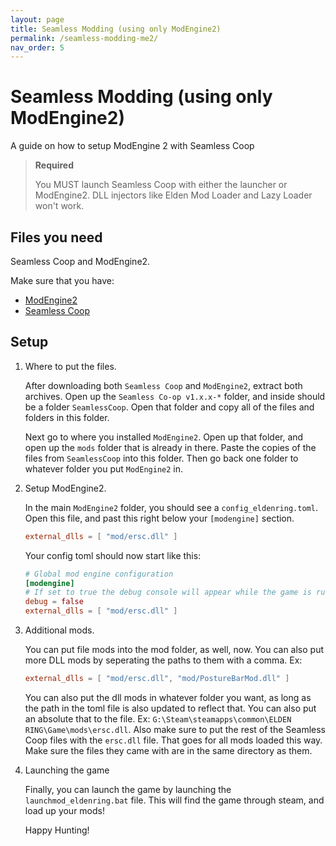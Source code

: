 ```yaml
---
layout: page
title: Seamless Modding (using only ModEngine2)
permalink: /seamless-modding-me2/
nav_order: 5
---
```

# Seamless Modding (using only ModEngine2)

A guide on how to setup ModEngine 2 with Seamless Coop

> **Required**
>
> You MUST launch Seamless Coop with either the launcher or ModEngine2. DLL injectors like Elden Mod Loader and Lazy Loader
> won't work.
> 


## Files you need
Seamless Coop and ModEngine2.

Make sure that you have:
- [ModEngine2](https://github.com/soulsmods/ModEngine2/releases/latest)
- [Seamless Coop](https://www.nexusmods.com/eldenring/mods/510)

## Setup

1. Where to put the files.  

    After downloading both `Seamless Coop` and `ModEngine2`, extract both archives. Open up the `Seamless Co-op v1.x.x-*` folder, 
    and inside should be a folder `SeamlessCoop`. Open that folder and copy all of the files and folders in this folder.

    Next go to where you installed `ModEngine2`. Open up that folder, and open up the `mods` folder that is already in there.
    Paste the copies of the files from `SeamlessCoop` into this folder. Then go back one folder to whatever folder you put 
    `ModEngine2` in.

2. Setup ModEngine2.  

    In the main `ModEngine2` folder, you should see a `config_eldenring.toml`. Open this file, and past this right below your
    `[modengine]` section.

    ```toml
    external_dlls = [ "mod/ersc.dll" ]
    ```

    Your config toml should now start like this:

    ```toml
    # Global mod engine configuration
    [modengine]
    # If set to true the debug console will appear while the game is running
    debug = false
    external_dlls = [ "mod/ersc.dll" ]
    ```

3. Additional mods.  

    You can put file mods into the mod folder, as well, now. You can also put more DLL mods by seperating the paths to them 
    with a comma. Ex:

    ```toml
    external_dlls = [ "mod/ersc.dll", "mod/PostureBarMod.dll" ]
    ```

    You can also put the dll mods in whatever folder you want, as long as the path in the toml file is also updated to reflect
    that. You can also put an absolute that to the file. Ex: `G:\Steam\steamapps\common\ELDEN RING\Game\mods\ersc.dll`. Also
    make sure to put the rest of the Seamless Coop files with the `ersc.dll` file. That goes for all mods loaded this way. Make
    sure the files they came with are in the same directory as them.

4. Launching the game  

    Finally, you can launch the game by launching the `launchmod_eldenring.bat` file. This will find the game through steam, 
    and load up your mods!

    Happy Hunting!
